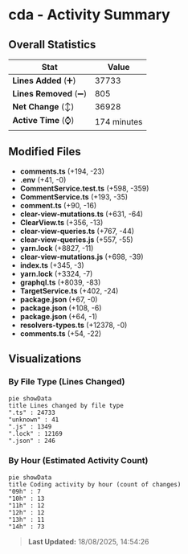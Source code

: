 # cda - Activity Summary 

## Overall Statistics

| Stat                   | Value                                                             |
| ---------------------- | ----------------------------------------------------------------- |
| **Lines Added** (➕)   | 37733                                          |
| **Lines Removed** (➖) | 805                                        |
| **Net Change** (↕)    | 36928                |
| **Active Time** (⌚)   | 174 minutes |


## Modified Files
- **comments.ts** (+194, -23)
- **.env** (+41, -0)
- **CommentService.test.ts** (+598, -359)
- **CommentService.ts** (+193, -35)
- **comment.ts** (+90, -16)
- **clear-view-mutations.ts** (+631, -64)
- **ClearView.ts** (+356, -13)
- **clear-view-queries.ts** (+767, -44)
- **clear-view-queries.js** (+557, -55)
- **yarn.lock** (+8827, -11)
- **clear-view-mutations.js** (+698, -39)
- **index.ts** (+345, -3)
- **yarn.lock** (+3324, -7)
- **graphql.ts** (+8039, -83)
- **TargetService.ts** (+402, -24)
- **package.json** (+67, -0)
- **package.json** (+108, -6)
- **package.json** (+64, -1)
- **resolvers-types.ts** (+12378, -0)
- **comments.ts** (+54, -22)

## Visualizations

### By File Type (Lines Changed)

```mermaid
pie showData
title Lines changed by file type
".ts" : 24733
"unknown" : 41
".js" : 1349
".lock" : 12169
".json" : 246
```

### By Hour (Estimated Activity Count)

```mermaid
pie showData
title Coding activity by hour (count of changes)
"09h" : 7
"10h" : 13
"11h" : 12
"12h" : 12
"13h" : 11
"14h" : 73
```


> **Last Updated:** 18/08/2025, 14:54:26
